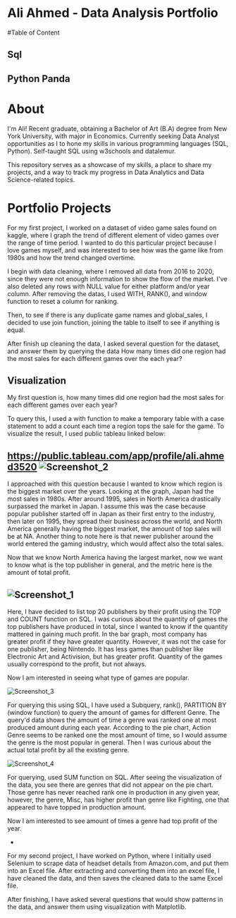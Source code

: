 # Ali Ahmed - Data Analysis Portfolio

#Table of Content
## Sql
## Python Panda

# About
I'm Ali! Recent graduate, obtaining a Bachelor of Art (B.A) degree from New York University, with major in Economics. Currently seeking Data Analyst opportunities as I to hone my skills in various programming languages (SQL, Python). Self-taught SQL using w3schools and datalemur.

This repository serves as a showcase of my skills, a place to share my projects, and a way to track my progress in Data Analytics and Data Science-related topics. 

# Portfolio Projects

For my first project, I worked on a dataset of video game sales found on kaggle, where I graph the trend of different element of video games over the range of time period. I wanted to do this particular project because I love games myself, and was interested to see how was the game like from 1980s and how the trend changed overtime. 

I begin with data cleaning, where I removed all data from 2016 to 2020, since they were not enough information to show the flow of the market. I've also deleted any rows with NULL value for either platform and/or year column. After removing the datas, I used WITH, RANK(), and window function to reset a column for ranking. 

Then, to see if there is any duplicate game names and global_sales, I decided to use join function, joining the table to itself to see if anything is equal.

After finish up cleaning the data, I asked several question for the dataset, and answer them by querying the data 
How many times did one region had the most sales for each different games over the each year?

Visualization 
-
My first question is, how many times did one region had the most sales for each different games over each year?

To query this, I used a with function to make a temporary table with a case statement to add a count each time a region tops the sale for the game. To visualize the result, I used public tableau linked below:

https://public.tableau.com/app/profile/ali.ahmed3520 
![Screenshot_2](https://user-images.githubusercontent.com/121634275/222937327-78618396-1999-4760-b16e-e26af601746d.png)
-

I approached with this question because I wanted to know which region is the biggest market over the years. Looking at the graph, Japan had the most sales in 1980s. After around 1995, sales in North America drastically surpassed the market in Japan. I assume this was the case because popular publisher started off in Japan as their first entry to the industry, then later on 1995, they spread their business across the world, and North America generally having the biggest market, the amount of top sales will be at NA. Another thing to note here is that newer publisher around the world entered the gaming industry, which would affect also the total sales.

Now that we know North America having the largest market, now we want to know what is the top publisher in general, and the metric here is the amount of total profit.

![Screenshot_1](https://user-images.githubusercontent.com/121634275/222937328-91f689d1-e8c5-4514-bdd0-8aeff67c5186.png)
-
Here, I have decided to list top 20 publishers by their profit using the TOP and COUNT function on SQL. I was curious about the quantity of games the top publishers have produced in total, since I wanted to know if the quantity mattered in gaining much profit. In the bar graph, most company has greater profit if they have greater quantity. However, it was not the case for one publisher, being Nintendo. It has less games than publisher like Electronic Art and Activision, but has greater profit. Quantity of the games usually correspond to the profit, but not always.

Now I am interested in seeing what type of games are popular.

![Screenshot_3](https://user-images.githubusercontent.com/121634275/222937566-13220c64-4931-4f90-b54c-86f57561f534.png)

For querying this using SQL, I have used a Subquery, rank(), PARTITION BY (window function) to query the amount of games for different Genre. The query'd data shows the amount of time a genre was ranked one at most produced amount during each year. According to the pie chart, Action Genre seems to be ranked one the most amount of time, so I would assume the genre is the most popular in general. Then I was curious about the actual total profit by all the existing genre.

![Screenshot_4](https://user-images.githubusercontent.com/121634275/224179294-b920cb8c-30f7-4650-9614-24a4be0124d6.png)

For querying, used SUM function on SQL. After seeing the visualization of the data, you see there are genres that did not appear on the pie chart. Those genre has never reached rank one in production in any given year, however, the genre, Misc, has higher profit than genre like Fighting, one that appeared to have topped in production amount.

Now I am interested to see amount of times a genre had top profit of the year.

-

For my second project, I have worked on Python, where I initially used Selenium to scrape data of headset details from Amazon.com, and put them into an Excel file. After extracting and converting them into an excel file, I have cleaned the data, and then saves the cleaned data to the same Excel file.

After finishing, I have asked several questions that would show patterns in the data, and answer them using visualization with Matplotlib.

